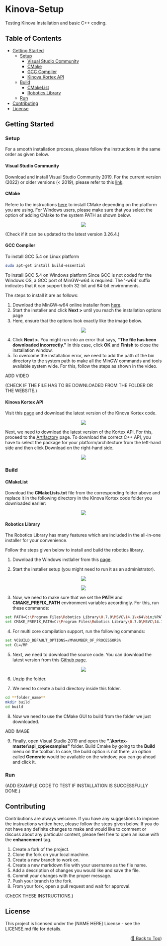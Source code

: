 # Kinova-Setup
Testing Kinova Installation and basic C++ coding.

## Table of Contents

- [Getting Started](#getting-started)
  - [Setup](#setup)
    - [Visual Studio Community](#visual-studio-community)
    - [CMake](#cmake)
    - [GCC Compiler](#gcc-compiler)
    - [Kinova Kortex API](#kinova-kortex-api)
  - [Build](#build)
    - [CMakeList](#cmakelist)
    - [Robotics Library](#robotics-library)
  - [Run](#run)
- [Contributing](#contributing)
- [License](#license)

## Getting Started

### Setup
For a smooth installation process, please follow the instructions in the same order as given below.
#### Visual Studio Community
Download and install Visual Studio Community 2019. For the current version (2022) or older versions (< 2019), please refer to this <a href="https://visualstudio.microsoft.com/downloads/">link</a>.

#### CMake
Refere to the instructions <a href="https://cmake.org/install/">here</a> to install CMake depending on the platform you are using. For Windows users, please make sure that you select the option of adding CMake to the system PATH as shown below.

<p align="center">
  <img src="./data/CMake_Windows_install_path.png">
</p>

(Check if it can be updated to the latest version 3.26.4.)

#### GCC Compiler
To install GCC 5.4 on Linux platform
```sh
sudo apt-get install build-essential
```

To install GCC 5.4 on Windows platform
Since GCC is not coded for the Windows OS, a GCC port of MinGW-w64 is required. The '-w64' suffix indicates that it can support both 32-bit and 64-bit environments.

The steps to install it are as follows:
1. Download the MinGW-w64 online installer from <a href="https://sourceforge.net/projects/mingw-w64/files/">here</a>.
2. Start the installer and click **Next >** until you reach the installation options page
3. Here, ensure that the options look exactly like the image below.

<p align="center">
  <img src="./data/GCC_Windows_install_settings.png">
</p>

4. Click **Next >**. You might run into an error that says, **"The file has been downloaded incorrectly."** In this case, click **OK** and **Finish** to close the installation window.
5. To overcome the installation error, we need to add the path of the bin directory to the system path to make all the MinGW commands and tools available system wide. For this, follow the steps as shown in the video.

ADD VIDEO

(CHECK IF THE FILE HAS TO BE DOWNLOADED FROM THE FOLDER OR THE WEBSITE.)

#### Kinova Kortex API
Visit this <a href="https://github.com/Kinovarobotics/kortex">page</a> and download the latest version of the Kinova Kortex code.

<p align="center">
  <img src="./data/Kinova_Code.gif">
</p>

Next, we need to download the latest version of the Kortex API. For this, proceed to the <a href="https://artifactory.kinovaapps.com/ui/repos/tree/General/generic-public%2Fkortex%2FAPI%2F2.3.0%2Fwindows_x86-64_msvc-2019.zip">Artifactory</a> page. To download the correct C++ API, you have to select the package for your platform/architecture from the left-hand side and then click Download on the right-hand side.

<p align="center">
  <img src="./data/KinovaAPI.png">
</p>

### Build
#### CMakeList
Download the **CMakeLists.txt** file from the corresponding folder above and replace it in the following directory in the Kinova Kortex code folder you downloaded earlier:

<p align="center">
  <img src="./data/CMakeList.png">
</p>

#### Robotics Library

The Robotics Library has many features which are included in the all-in-one installer for your convenience.

Follow the steps given below to install and build the robotics library.

1. Download the Windows instlaller from this <a href="https://www.roboticslibrary.org/download">page</a>.

2. Start the installer setup (you might need to run it as an administrator).

<p align="center">
  <img src="./data/RL_Installer_1.png">
</p>

<p align="center">
  <img src="./data/RL_Installer_2.png">
</p>

3. Now, we need to make sure that we set the **PATH** and **CMAKE_PREFIX_PATH** environment variables accordingly. For this, run these commands:
```sh
set PATH=C:\Program Files\Robotics Library\0.7.0\MSVC\14.1\x64\bin;%PATH%
set CMAKE_PREFIX_PATH=C:\Program Files\Robotics Library\0.7.0\MSVC\14.1\x64;%CMAKE_PREFIX_PATH%
```

4. For multi core compilation support, run the following commands:
```sh
set VCBUILD_DEFAULT_OPTIONS=/M%NUMBER_OF_PROCESSORS%
set CL=/MP
```

5. Next, we need to download the source code. You can download the latest version from this <a href="https://github.com/roboticslibrary/rl">Github page</a>.

<p align="center">
  <img src="./data/RL_Source_code.png">
</p>

6. Unzip the folder.

7. We need to create a build directory inside this folder.
```sh
cd **folder_name**
mkdir build
cd build
```

8. Now we need to use the CMake GUI to build from the folder we just downloaded. 

ADD IMAGE

9. Finally, open Visual Studio 2019 and open the **".\kortex-master\api_cpp\examples"** folder. Build Cmake by going to the **Build** menu on the toolbar. In case, the build option is not there, an option called **Generate** would be available on the window; you can go ahead and click it.

### Run
(ADD EXAMPLE CODE TO TEST IF INSTALLATION IS SUCCESSFULLY DONE.)

## Contributing
Contributions are always welcome. If you have any suggestions to improve the instructions written here, please follow the steps given below. If you do not have any definite changes to make and would like to comment or discuss about any particular content, please feel free to open an issue with the **enhancement** tag.

1. Create a fork of the project.
2. Clone the fork on your local machine.
3. Create a new branch to work on.
4. Create a new markdown file with your username as the file name.
5. Add a description of changes you would like and save the file.
4. Commit your changes with the proper message.
5. Push your branch to the fork.
6. From your fork, open a pull request and wait for approval.

(ChECK THESE INSTRUCTIONS.)

## License
This project is licensed under the [NAME HERE] License - see the LICENSE.md file for details.

<p align="right">(<a href="#readme-top">🔼 Back to Top</a>)</p>


